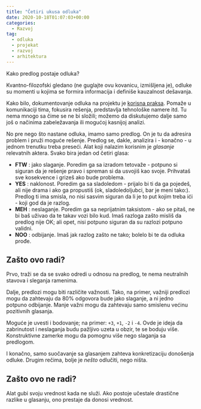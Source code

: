 ```yaml
---
title: "Četiri ukusa odluka"
date: 2020-10-18T01:07:03+00:00
categories:
  - Razvoj
tag:
  - odluka
  - projekat
  - razvoj
  - arhitektura
---
```


Kako predlog postaje odluka?

<!--more-->

Kvantno-filozofski gledano (ne guglajte ovu kovanicu, izmišljena je), odluke su momenti u kojima se formira informacija i definiše kauzalnost dešavanja.

Kako bilo, dokumentovanje odluka na projektu je [korisna praksa](https://oblac.rs/dokumentovanje-odluka/). Pomaže u komunikaciji tima, fokusira rešenja, predstavlja tehnološke namere itd. Tu nema mnogo sa čime se ne bi složili; možemo da diskutujemo dalje samo još o načinima zabeležavanja ili mogućoj kasnijoj analizi.

No pre nego što nastane odluka, imamo samo predlog. On je tu da adresira problem i pruži moguće rešenje. Predlog se, dakle, analizira i - konačno - u jednom trenutku treba preseći. Alat koji nalazim korisnim je _glasanje_ relevatnih aktera. Svako bira jedan od četiri glasa:

+ **FTW** : jako slaganje. Poredim ga sa izradom tetovaže - potpuno si siguran da je rešenje pravo i spreman si da usvojiš kao svoje. Prihvataš sve kosekvence i grizeš ako bude problema.
+ **YES** : naklonost. Poredim ga sa sladoledom - prijalo bi ti da ga pojedeš, ali nije drama i ako ga propustiš (ok, sladoledoljubci, bar je meni tako:). Predlog ti ima smisla, no nisi sasvim siguran da li je to put kojim treba ići - koji god da je razlog.
+ **MEH** : neslaganje. Poredim ga sa neprijatnim taksistom - ako se pitaš, ne bi baš uživao da te takav vozi bilo kud. Imaš razloga zašto misliš da predlog nije OK; ali opet, nisi potpuno siguran da su razlozi potpuno validni.
+ **NOO** : odbijanje. Imaš jak razlog zašto ne tako; bolelo bi te da odluka prođe.

## Zašto ovo radi?

Prvo, traži se da se svako odredi u odnosu na predlog, te nema neutralnih stavova i sleganja ramenima.

Dalje, predlozi mogu biti različite važnosti. Tako, na primer, važniji predlozi mogu da zahtevaju da 80% odgovora bude jako slaganje, a ni jedno potpuno odbijanje. Manje važni mogu da zahtevaju samo smislenu većinu pozitivnih glasanja.

Moguće je uvesti i bodovanje; na primer: `+3`, `+1`, `-2` i `-4`. Ovde je ideja da zabrinutost i neslaganja budu pažljivo uzeta u obzir, te se boduju više. Konstruktivne zamerke mogu da pomognu više nego slaganja sa predlogom.

I konačno, samo suočavanje sa glasanjem zahteva konkretizaciju donošenja odluke. Drugim rečima, bolje je _nešto_ odlučiti, nego ništa.

## Zašto ovo ne radi?

Alat gubi svoju vrednost kada ne služi. Ako postoje učestale drastične razlike u glasanju, ono prestaje da donosi vrednost.
